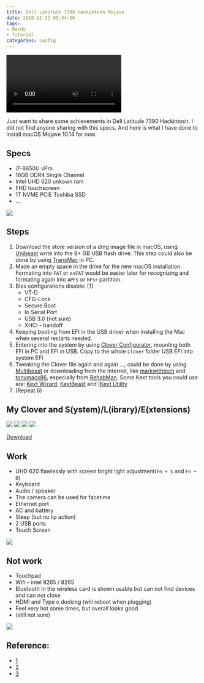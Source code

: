 ```yaml
---
title: Dell Latitude 7390 Hackintosh Mojave
date: 2018-11-21 05:34:56
tags:
- MacOS
- Tutorial
categories: Config
---
```

<video src="https://i.imgur.com/rEK36iq.mp4" autoplay="" muted="" loop="">
Your Browser does not support see this gif file, upgrade to Firefox 3.5+, Google Chrome, or Safari.
</video></br>

Just want to share some achievements in Dell Latitude 7390 Hackintosh. I did not find anyone sharing with this specs. And here is what I have done to install macOS Mojave 10.14 for now.

## Specs
- i7-8650U vPro
- 16GB DDR4 Single Channel
- Intel UHD 620 unkown ram
- FHD touchscreen
- 1T NVME PCIE Toshiba SSD
- ...

![](https://i.imgur.com/axU3QUH.jpg)

## Steps
1. Download the store version of a dmg image file in macOS, using [Unibeast](https://www.tonymacx86.com/resources/unibeast-9-0-0-mojave.406/)  write into the 8+ GB USB flash drive. This step could also be done by using [TransMac](https://www.acutesystems.com/scrtm.htm) in PC.
2. Made an empty space in the drive for the new macOS installation. Formating into `FAT` or `exFAT` would be easier later for recognizing and formating again into `APFS` or `HFS+` partition.
3. Bios configurations disable: [1]
    - VT-D
    - CFG-Lock
    - Secure Boot
    - Io Serial Port 
    - USB 3.0 (not sure)
    - XHCI - handoff
4. Keeping booting from EFI in the USB driver when installing the Mac when several restarts needed.
5. Entering into the system by using [Clover Configurator](https://mackie100projects.altervista.org/download-clover-configurator/), mounting both EFI in PC and EFI in USB. Copy to the whole `Clover` folder USB EFI into system EFI
6. Tweaking the Clover file again and again ..., could be done by using [Multibeast](https://www.tonymacx86.com/resources/categories/tonymacx86-downloads.3/) or downloading from the Internet, like [markwithtech](https://markwithtech.com/d/43-common-kexts-and-other-downloads-for-hackintosh) and [tonymacx86](www.tonymacx86.com), especially from [RehabMan](https://bitbucket.org/RehabMan/). Some Kext tools you could use are: [Kext Wizard](https://macdownload.informer.com/kext-wizard/3.7/), [KextBeast](https://www.tonymacx86.com/resources/kextbeast.32/) and [[Kext Utility](http://cvad-mac.narod.ru/files/Kext_Utility.app.v2.6.6.zip)
7. (Repeat 6)

## My Clover and S(ystem)/L(ibrary)/E(xtensions)

![](https://i.imgur.com/SzmOKOT.png)
![](https://i.imgur.com/EZdjfCS.png)
![](https://i.imgur.com/cdAqgK8.jpg)
![](https://i.imgur.com/5u3Mzow.jpg)

[Download](https://drive.google.com/open?id=1XeXAOfZySyNpA46vMFapCvMrkrNYmRpT)

## Work

- UHD 620 flawlessly with screen bright light adjustment(`Fn + S` and `Fn + B`)
- Keyboard
- Audio / speaker
- The camera can be used for facetime
- Ethernet port
- AC and battery
- Sleep (but no lip action)
- 2 USB ports
- Touch Screen

![](https://i.imgur.com/lkvityz.png)

## Not work

- Touchpad
- Wifi - intel 9265 / 8265
- Bluetooth in the wireless card is shown usable but can not find devices and can not close
- HDMI and Type c docking (will reboot when plugging)
- Feel very hot some times, but overall looks good
- (still not sure)

![](https://i.imgur.com/VbNSYJW.png)

## Reference:
- [1](https://www.youtube.com/watch?v=MAoOAa_izh0)
- [2](https://www.tonymacx86.com/threads/guide-dell-xps-13-9360-on-macos-sierra-10-12-x-lts-long-term-support-guide.213141/)
- [3](https://www.tonymacx86.com/threads/intel-hd-620-only-7mb.248357/)
